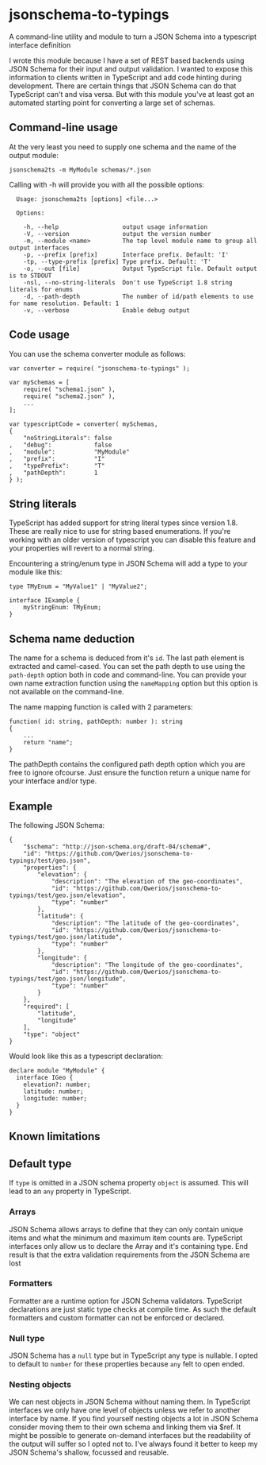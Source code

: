 # jsonschema-to-typings
A command-line utility and module to turn a JSON Schema into a typescript interface definition

I wrote this module because I have a set of REST based backends using JSON Schema for their input and output validation.
I wanted to expose this information to clients written in TypeScript and add code hinting during development.
There are certain things that JSON Schema can do that TypeScript can't and visa versa.
But with this module you've at least got an automated starting point for converting a large set of schemas.

## Command-line usage
At the very least you need to supply one schema and the name of the output module:
```
jsonschema2ts -m MyModule schemas/*.json
```

Calling with -h will provide you with all the possible options:
```
  Usage: jsonschema2ts [options] <file...>

  Options:

    -h, --help                  output usage information
    -V, --version               output the version number
    -m, --module <name>         The top level module name to group all output interfaces
    -p, --prefix [prefix]       Interface prefix. Default: 'I'
    -tp, --type-prefix [prefix] Type prefix. Default: 'T'
    -o, --out [file]            Output TypeScript file. Default output is to STDOUT
    -nsl, --no-string-literals  Don't use TypeScript 1.8 string literals for enums
    -d, --path-depth            The number of id/path elements to use for name resolution. Default: 1
    -v, --verbose               Enable debug output
```

## Code usage
You can use the schema converter module as follows:

```
var converter = require( "jsonschema-to-typings" );

var mySchemas = [
    require( "schema1.json" ),
    require( "schema2.json" ),
    ...
];

var typescriptCode = converter( mySchemas,
{
    "noStringLiterals": false
,   "debug":            false
,   "module":           "MyModule"
,   "prefix":           "I"
,   "typePrefix":       "T"
,   "pathDepth":        1
} );
```

## String literals
TypeScript has added support for string literal types since version 1.8. These are really nice to use for string based enumerations.
If you're working with an older version of typescript you can disable this feature and your properties will revert to a normal string.

Encountering a string/enum type in JSON Schema will add a type to your module like this:
```
type TMyEnum = "MyValue1" | "MyValue2";

interface IExample {
    myStringEnum: TMyEnum;
}
```

## Schema name deduction
The name for a schema is deduced from it's `id`. The last path element is extracted and camel-cased.
You can set the path depth to use using the `path-depth` option both in code and command-line.
You can provide your own name extraction function using the `nameMapping` option but this option is not available on the command-line.

The name mapping function is called with 2 parameters:
```
function( id: string, pathDepth: number ): string
{
    ...
    return "name";
}
```
The pathDepth contains the configured path depth option which you are free to ignore ofcourse.
Just ensure the function return a unique name for your interface and/or type.

## Example
The following JSON Schema:
```
{
    "$schema": "http://json-schema.org/draft-04/schema#",
    "id": "https://github.com/Qwerios/jsonschema-to-typings/test/geo.json",
    "properties": {
        "elevation": {
            "description": "The elevation of the geo-coordinates",
            "id": "https://github.com/Qwerios/jsonschema-to-typings/test/geo.json/elevation",
            "type": "number"
        },
        "latitude": {
            "description": "The latitude of the geo-coordinates",
            "id": "https://github.com/Qwerios/jsonschema-to-typings/test/geo.json/latitude",
            "type": "number"
        },
        "longitude": {
            "description": "The longitude of the geo-coordinates",
            "id": "https://github.com/Qwerios/jsonschema-to-typings/test/geo.json/longitude",
            "type": "number"
        }
    },
    "required": [
        "latitude",
        "longitude"
    ],
    "type": "object"
}
```

Would look like this as a typescript declaration:
```
declare module "MyModule" {
  interface IGeo {
    elevation?: number;
    latitude: number;
    longitude: number;
  }
}
```

## Known limitations
## Default type
If `type` is omitted in a JSON schema property `object` is assumed. This will lead to an `any` property in TypeScript.

### Arrays
JSON Schema allows arrays to define that they can only contain unique items and what the minimum and maximum item counts are.
TypeScript interfaces only allow us to declare the Array and it's containing type.
End result is that the extra validation requirements from the JSON Schema are lost

### Formatters
Formatter are a runtime option for JSON Schema validators. TypeScript declarations are just static type checks at compile time.
As such the default formatters and custom formatter can not be enforced or declared.

### Null type
JSON Schema has a `null` type but in TypeScript any type is nullable.
I opted to default to `number` for these properties because `any` felt to open ended.

### Nesting objects
We can nest objects in JSON Schema without naming them.
In TypeScript interfaces we only have one level of objects unless we refer to another interface by name.
If you find yourself nesting objects a lot in JSON Schema consider moving them to their own schema and linking them via $ref.
It might be possible to generate on-demand interfaces but the readability of the output will suffer so I opted not to.
I've always found it better to keep my JSON Schema's shallow, focussed and reusable.

